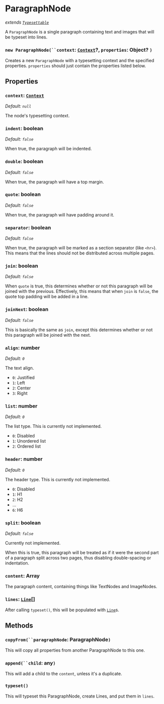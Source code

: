 # ParagraphNode
*extends [`Typesettable`](typesettable.md)*

A `ParagraphNode` is a single paragraph containing text and images that will be typeset into lines.

### `new ParagraphNode(``context`: [`Context`](context.md)?, `properties`: Object? `)`

Creates a new `ParagraphNode` with a typesetting context and the specified properties. `properties` should just contain the properties listed below.

## Properties
### `context`: [`Context`](context.md)
*Default: `null`*

The node's typesetting context.

### `indent`: boolean
*Default: `false`*

When true, the paragraph will be indented.

### `double`: boolean
*Default: `false`*

When true, the paragraph will have a top margin.

### `quote`: boolean
*Default: `false`*

When true, the paragraph will have padding around it.

### `separator`: boolean
*Default: `false`*

When true, the paragraph will be marked as a section separator (like `<hr>`). This means that the lines should not be distributed across multiple pages.

### `join`: boolean
*Default: `false`*

When `quote` is true, this determines whether or not this paragraph will be joined with the previous. Effectively, this means that when `join` is `false`, the quote top padding will be added in a line.

### `joinNext`: boolean
*Default: `false`*

This is basically the same as `join`, except this determines whether or not this paragraph will be joined with the next.

### `align`: number
*Default: `0`*

The text align.

- `0`: Justified
- `1`: Left
- `2`: Center
- `3`: Right

### `list`: number
*Default: `0`*

The list type. This is currently not implemented.

- `0`: Disabled
- `1`: Unordered list
- `2`: Ordered list

### `header`: number
*Default: `0`*

The header type. This is currently not implemented.

- `0`: Disabled
- `1`: H1
- `2`: H2
- ...
- `6`: H6

### `split`: boolean
*Default: `false`*

Currently not implemented.

When this is true, this paragraph will be treated as if it were the second part of a paragraph split across two pages, thus disabling double-spacing or indentation.

### `content`: Array

The paragraph content, containing things like TextNodes and ImageNodes.

### `lines`: [`Line`](line.md)[]

After calling `typeset()`, this will be populated with [`Line`](line.md)s.

## Methods
### `copyFrom(``paragraphNode`: ParagraphNode`)`

This will copy all properties from another ParagraphNode to this one.

### `append(``child`: any`)`

This will add a child to the `content`, unless it's a duplicate.

### `typeset()`

This will typeset this ParagraphNode, create Lines, and put them in `lines`.
